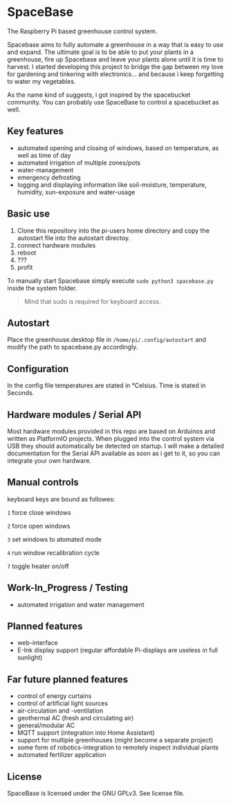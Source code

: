 # SpaceBase

The Raspberry Pi based greenhouse control system. 

Spacebase aims to fully automate a greenhouse in a way that is easy to use and expand. The ultimate goal is to be able to put your plants in a greenhouse, fire up Spacebase and leave your plants alone until it is time to harvest. I started developing this project to bridge the gap between my love for gardening and tinkering with electronics... and because i keep forgetting to water my vegetables. 

As the name kind of suggests, i got inspired by the spacebucket community. You can probably use SpaceBase to control a spacebucket as well. 

## Key features 

* automated opening and closing of windows, based on temperature, as well as time of day
* automated irrigation of multiple zones/pots
* water-management
* emergency defrosting
* logging and displaying information like soil-moisture, temperature, humidity, sun-exposure and water-usage

## Basic use

1. Clone this repository into the pi-users home directory and copy the autostart file into the autostart directoy. 
2. connect hardware modules
3. reboot
4. ???
5. profit

To manually start Spacebase simply execute `sudo python3 spacebase.py` inside the system folder. 

> Mind that sudo is required for keyboard access.

## Autostart

Place the greenhouse.desktop file in  `/home/pi/.config/autostart` and modify the path to spacebase.py accordingly.

## Configuration

In the config file temperatures are stated in °Celsius. Time is stated in Seconds.

## Hardware modules / Serial API

Most hardware modules provided in this repo are based on Arduinos and written as PlatformIO projects. When plugged into the control system via USB they should automatically be detected on startup. I will make a detailed documentation for the Serial API available as soon as i get to it, so you can integrate your own hardware.

## Manual controls

keyboard keys are bound as followes:

`1` force close windows

`2` force open windows

`3` set windows to atomated mode

`4` run window recalibration cycle

`7` toggle heater on/off

## Work-In_Progress / Testing

* automated irrigation and water management 

## Planned features

* web-interface
* E-Ink display support (regular affordable Pi-displays are useless in full sunlight)

## Far future planned features

* control of energy curtains
* control of artificial light sources
* air-circulation and -ventilation
* geothermal AC (fresh and circulating air)
* general/modular AC
* MQTT support (integration into Home Assistant)
* support for multiple greenhouses (might become a separate project)
* some form of robotics-integration to remotely inspect individual plants
* automated fertilizer application

## License

SpaceBase is licensed under the GNU GPLv3. See license file.
